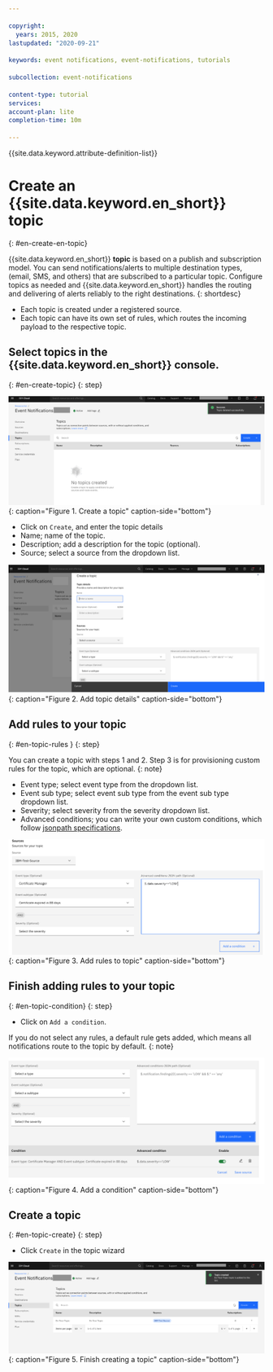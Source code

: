 ```yaml
---

copyright:
  years: 2015, 2020
lastupdated: "2020-09-21"

keywords: event notifications, event-notifications, tutorials

subcollection: event-notifications

content-type: tutorial
services:
account-plan: lite
completion-time: 10m

---
```


{{site.data.keyword.attribute-definition-list}}

# Create an {{site.data.keyword.en_short}} topic
{: #en-create-en-topic}

{{site.data.keyword.en_short}} **topic** is based on a publish and subscription model. You can send notifications/alerts to multiple destination types, (email, SMS, and others) that are subscribed to a particular topic. Configure topics as needed and {{site.data.keyword.en_short}} handles the routing and delivering of alerts reliably to the right destinations.
{: shortdesc}

- Each topic is created under a registered source.
- Each topic can have its own set of rules, which routes the incoming payload to the respective topic.


## Select topics in the {{site.data.keyword.en_short}} console.
{: #en-create-topic}
{: step}

![Create a topic](images/en-topic1.png "Topic"){: caption="Figure 1. Create a topic" caption-side="bottom"}


- Click on `Create`, and enter the topic details
- Name; name of the topic.
- Description; add a description for the topic (optional).
- Source; select a source from the dropdown list.

![Add topic details](images/en-topic2.png "Topic"){: caption="Figure 2. Add topic details" caption-side="bottom"}

## Add rules to your topic
{: #en-topic-rules  }
{: step}

You can create a topic with steps 1 and 2. Step 3 is for provisioning custom rules for the topic, which are optional.
{: note}

- Event type; select event type from the dropdown list.
- Event sub type; select event sub type from the event sub type dropdown list.
- Severity; select severity from the severity dropdown list.
- Advanced conditions; you can write your own custom conditions, which follow [jsonpath specifications](https://jsonpath.com/).

![Add rules](images/en-topic3.png "Rules"){: caption="Figure 3. Add rules to topic" caption-side="bottom"}

## Finish adding rules to your topic
{: #en-topic-condition}
{: step}

- Click on `Add a condition`.

If you do not select any rules, a default rule gets added, which means all notifications route to the topic by default.
{: note}

![Add condition](images/en-topic4.png "Condition"){: caption="Figure 4. Add a condition" caption-side="bottom"}

## Create a topic
{: #en-topic-create}
{: step}

- Click `Create` in the topic wizard

![Click Create to finish](images/en-topic5.png "Create"){: caption="Figure 5. Finish creating a topic" caption-side="bottom"}

